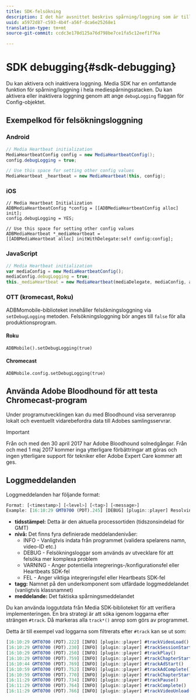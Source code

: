 ```yaml
---
title: SDK-felsökning
description: I det här avsnittet beskrivs spårning/loggning som är tillgänglig i Media SDK.
uuid: a5972d87-c593-4b4f-a56f-dca6e25268e1
translation-type: tm+mt
source-git-commit: ccdc3e170d125a76d798be7ce1fa5c12eef1f76a

---
```



# SDK debugging{#sdk-debugging}

Du kan aktivera och inaktivera loggning. Media SDK har en omfattande funktion för spårning/loggning i hela mediespårningsstacken. Du kan aktivera eller inaktivera loggning genom att ange `debugLogging` flaggan för Config-objektet.

## Exempelkod för felsökningsloggning

### Android

```java
// Media Heartbeat initialization 
MediaHeartbeatConfig config = new MediaHeartbeatConfig(); 
config.debugLogging = true; 

// Use this space for setting other config values 
MediaHeartbeat _heartbeat = new MediaHeartbeat(this, config); 
```

### iOS

```
// Media Heartbeat Initialization 
ADBMediaHeartbeatConfig *config = [[ADBMediaHeartbeatConfig alloc] init]; 
config.debugLogging = YES; 

// Use this space for setting other config values 
ADBMediaHeartbeat *_mediaHeartbeat =  
[[ADBMediaHeartbeat alloc] initWithDelegate:self config:config]; 
```

### JavaScript

```js
// Media Heartbeat initialization 
var mediaConfig = new MediaHeartbeatConfig(); 
mediaConfig.debugLogging = true; 
this._mediaHeartbeat = new MediaHeartbeat(mediaDelegate, mediaConfig, appMeasurement); 
```

### OTT (kromecast, Roku)

ADBMomobile-biblioteket innehåller felsökningsloggning via `setDebugLogging` metoden. Felsökningsloggning bör anges till `false` för alla produktionsprogram.

#### Roku

```
ADBMobile().setDebugLogging(true)
```

#### Chromecast

```
ADBMobile.config.setDebugLogging(true)
```

## Använda Adobe Bloodhound för att testa Chromecast-program

Under programutvecklingen kan du med Bloodhound visa serveranrop lokalt och eventuellt vidarebefordra data till Adobes samlingsservrar.

<!--
For more information about Bloodhound, see the following guides:

* [Bloodhound 3.x for Mac](https://www.google.com/url?sa=t&rct=j&q=&esrc=s&source=web&cd=2&cad=rja&uact=8&ved=2ahUKEwiimfSUypDpAhVZHzQIHS6WDQIQFjABegQIChAD&url=https%3A%2F%2Fmarketing.adobe.com%2Fresources%2Fhelp%2Fen_US%2Fmobile%2Fbloodhound%2F&usg=AOvVaw3t4s0gcvuWEpLIqBkhKdGH) 
* [Bloodhound 2.2 for Windows](https://www.google.com/url?sa=t&rct=j&q=&esrc=s&source=web&cd=3&cad=rja&uact=8&ved=0ahUKEwjil9aM87jRAhUExlQKHTYZCjoQFggoMAI&url=https%3A%2F%2Fmarketing.adobe.com%2Fresources%2Fhelp%2Fen_US%2Fmobile%2Fbloodhound_win_2x%2F&usg=AFQjCNEW-gZp1IdbifWFDgDNEaQcGlBobg&sig2=K0waTKxdMj_2kfNXdMI2yg)
-->

>[!IMPORTANT]
>
>Från och med den 30 april 2017 har Adobe Bloodhound solnedgångar. Från och med 1 maj 2017 kommer inga ytterligare förbättringar att göras och ingen ytterligare support för tekniker eller Adobe Expert Care kommer att ges.

## Loggmeddelanden

Loggmeddelanden har följande format:

```js
Format: [<timestamp>] [<level>] [<tag>] [<message>] 
Example: [16:10:29 GMT­0700 (PDT).245] [DEBUG] [plugin::player] Resolving qos.startupTime: 0
```

* **tidsstämpel:** Detta är den aktuella processortiden (tidszonsindelad för GMT)
* **nivå:** Det finns fyra definierade meddelandenivåer:
   * INFO - Vanligtvis indata från programmet (validera spelarens namn, video-ID etc.)
   * DEBUG - Felsökningsloggar som används av utvecklare för att felsöka mer komplexa problem
   * VARNING - Anger potentiella integrerings-/konfigurationsfel eller Heartbeats SDK-fel
   * FEL - Anger viktiga integreringsfel eller Heartbeats SDK-fel
* **tagg:** Namnet på den underkomponent som utfärdade loggmeddelandet (vanligtvis klassnamnet)
* **meddelande:** Det faktiska spårningsmeddelandet

Du kan använda loggutdata från Media SDK-biblioteket för att verifiera implementeringen. En bra strategi är att söka igenom loggarna efter strängen `#track`. Då markeras alla `track*()` anrop som görs av programmet.

Detta är till exempel vad loggarna som filtrerats efter `#track` kan se ut som:

```js
[16:10:29 GMT­0700 (PDT).222] [INFO] [plugin::player] #trackVideoLoad() 
[16:10:29 GMT­0700 (PDT).230] [INFO] [plugin::player] #trackSessionStart() 
[16:10:29 GMT­0700 (PDT).250] [INFO] [plugin::player] #trackPlay() 
[16:10:29 GMT­0700 (PDT).759] [INFO] [plugin::player] #trackChapterStart() 
[16:10:44 GMT­0700 (PDT).769] [INFO] [plugin::player] #trackAdStart() 
[16:10:59 GMT­0700 (PDT).752] [INFO] [plugin::player] #trackAdComplete() 
[16:10:59 GMT­0700 (PDT).770] [INFO] [plugin::player] #trackChapterStart() 
[16:11:29 GMT­0700 (PDT).734] [INFO] [plugin::player] #trackPause() 
[16:11:29 GMT­0700 (PDT).764] [INFO] [plugin::player] #trackComplete() 
[16:11:29 GMT­0700 (PDT).766] [INFO] [plugin::player] #trackVideoUnload()
```

